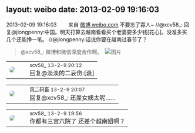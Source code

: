 layout: weibo
date: 2013-02-09 19:16:03
---
<meta name="referrer" content="no-referrer" />

2013-02-09 19:16:03  &nbsp;&nbsp;&nbsp;&nbsp;&nbsp;&nbsp; 来自 <a href="http://weibo.com/" rel="nofollow">微博 weibo.com</a>
不要忘了寡人~ //@xcv58_: 回复@jiongpenny:中国。明天打算去越南看看买个老婆要多少钱[花心]。没准多买几个还能挣一笔。 //@jiongpenny:话说你要在越南过春节了？
>  @xcv58_: 微博和微信深度合作啊。 ​​​
>  ![图片](https://ww3.sinaimg.cn/large/801f7e9ajw1e1n8io1ie4j.jpg)

<table style="width: 100%;">
  <tr>
    <td style="width: 40px;"><img style="border-radius:50%" src="https://tva3.sinaimg.cn/crop.0.0.1242.1242.50/801f7e9ajw8f3peekcgoqj20yi0yidg9.jpg?KID=imgbed,tva&Expires=1624467287&ssig=6Dm6oW5wOq"></td>
    <td colspan="2"><small>xcv58_ 13-2-9 20:12</small><br/>回复@淡淡的二哀伤:[衰]</td>
  </tr>
</table>

<table style="width: 100%;">
  <tr>
    <td style="width: 40px;"><img style="border-radius:50%" src="https://tva3.sinaimg.cn/crop.0.0.639.639.50/6d2a6003jw8f3idy69w2gj20hs0hrt9g.jpg?KID=imgbed,tva&Expires=1624467287&ssig=yGdNRZtwf%2B"></td>
    <td colspan="2"><small>风二码畜 13-2-9 20:07</small><br/>回复@xcv58_: 还差女姨太呢……</td>
  </tr>
</table>

<table style="width: 100%;">
  <tr>
    <td style="width: 40px;"><img style="border-radius:50%" src="https://tva3.sinaimg.cn/crop.0.0.1242.1242.50/801f7e9ajw8f3peekcgoqj20yi0yidg9.jpg?KID=imgbed,tva&Expires=1624467287&ssig=6Dm6oW5wOq"></td>
    <td colspan="2"><small>xcv58_ 13-2-9 19:56</small><br/>你都有三宫六院了 还差个越南妞啊？</td>
  </tr>
</table>
